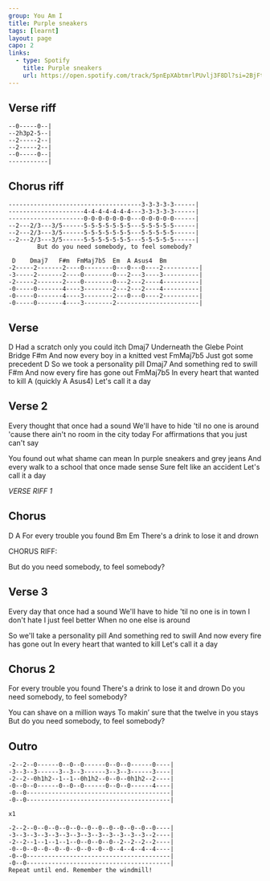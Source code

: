```yaml
---
group: You Am I
title: Purple sneakers
tags: [learnt]
layout: page
capo: 2
links:
  - type: Spotify
    title: Purple sneakers
    url: https://open.spotify.com/track/5pnEpXAbtmrlPUvlj3F8Dl?si=2BjFtgSYQeWfdSTpRfE-Dw
---
```

 
## Verse riff

```chordpro
--0-----0--|
--2h3p2-5--|
--2-----2--|
--2-----2--|
--0-----0--|
-----------|
```

## Chorus riff

```chordpro
-------------------------------------3-3-3-3-3------|
---------------------4-4-4-4-4-4-4---3-3-3-3-3------|
---------------------0-0-0-0-0-0-0---0-0-0-0-0------|
--2---2/3---3/5------5-5-5-5-5-5-5---5-5-5-5-5------|
--2---2/3---3/5------5-5-5-5-5-5-5---5-5-5-5-5------|
--2---2/3---3/5------5-5-5-5-5-5-5---5-5-5-5-5------|
        But do you need somebody, to feel somebody?

 D    Dmaj7   F#m  FmMaj7b5  Em  A Asus4  Bm
-2-----2-------2----0--------0---0---0----2----------|
-3-----2-------2----0--------0---2---3----3----------|
-2-----2-------2----0--------0---2---2----4----------|
-0-----0-------4----3--------2---2---2----4----------|
-0-----0-------4----3--------2---0---0----2----------|
-0-----0-------4----3--------2-----------------------|
```

## Verse

D
Had a scratch only you could itch
Dmaj7
Underneath the Glebe Point Bridge
F#m
And now every boy in a knitted vest
FmMaj7b5
Just got some precedent
D
So we took a personality pill
Dmaj7
And something red to swill
F#m
And now every fire has gone out
FmMaj7b5
In every heart that wanted to kill
A (quickly A Asus4)
Let's call it a day

## Verse 2

Every thought that once had a sound
We'll have to hide 'til no one is around
'cause there ain't no room in the city today
For affirmations that you just can't say

You found out what shame can mean
In purple sneakers and grey jeans
And every walk to a school that once made sense
Sure felt like an accident
Let's call it a day

*VERSE RIFF 1*

## Chorus

D                         A
For every trouble you found
Bm                               Em
There's a drink to lose it and drown

CHORUS RIFF:

But do you need somebody, to feel somebody?

## Verse 3

Every day that once had a sound
We'll have to hide 'til no one is in town
I don't hate I just feel better
When no one else is around

So we'll take a personality pill
And something red to swill
And now every fire has gone out
In every heart that wanted to kill
Let's call it a day

## Chorus 2

For every trouble you found
There's a drink to lose it and drown
Do you need somebody, to feel somebody?

You can shave on a million ways
To makin’ sure that the twelve in you stays
But do you need somebody, to feel somebody?

## Outro

```chordpro
-2--2--0------0--0--0------0--0--0------0----|
-3--3--3------3--3--3------3--3--3------3----|
-2--2--0h1h2--1--1--0h1h2--0--0--0h1h2--2----|
-0--0--0------0--0--0------0--0--0------4----|
-0--0----------------------------------------|
-0--0----------------------------------------|

x1

-2--2--0--0--0--0--0--0--0--0--0--0--0--0----|
-3--3--3--3--3--3--3--3--3--3--3--3--3--2----|
-2--2--1--1--1--1--0--0--0--0--2--2--2--2----|
-0--0--0--0--0--0--0--0--0--0--4--4--4--4----|
-0--0----------------------------------------|
-0--0----------------------------------------|
Repeat until end. Remember the windmill!
```
